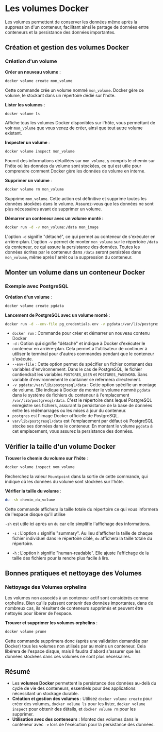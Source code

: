 # Les volumes Docker

Les volumes permettent de conserver les données même après la suppression d'un conteneur, facilitant ainsi le partage de données entre conteneurs et la persistance des données importantes.

## Création et gestion des volumes Docker

### Création d'un volume

**Créer un nouveau volume** :

```zsh
docker volume create mon_volume
```

Cette commande crée un volume nommé `mon_volume`. Docker gère ce volume, le stockant dans un répertoire dédié sur l'hôte.

**Lister les volumes** :

```zsh
docker volume ls
```

Affiche tous les volumes Docker disponibles sur l'hôte, vous permettant de voir `mon_volume` que vous venez de créer, ainsi que tout autre volume existant.

**Inspecter un volume** :

```zsh
docker volume inspect mon_volume
```

Fournit des informations détaillées sur `mon_volume`, y compris le chemin sur l'hôte où les données du volume sont stockées, ce qui est utile pour comprendre comment Docker gère les données de volume en interne.

**Supprimer un volume** :

```zsh
docker volume rm mon_volume
```

Supprime `mon_volume`. Cette action est définitive et supprime toutes les données stockées dans le volume. Assurez-vous que les données ne sont plus nécessaires avant de supprimer un volume.

**Démarrer un conteneur avec un volume monté** :

```zsh
docker run -d -v mon_volume:/data mon_image
```

L'option `-d` signifie "détaché", ce qui permet au conteneur de s'exécuter en arrière-plan. L'option `-v` permet de monter `mon_volume` sur le répertoire `/data` du conteneur, ce qui assure la persistance des données. Toutes les données écrites par le conteneur dans `/data` seront persistées dans `mon_volume`, même après l'arrêt ou la suppression du conteneur.

## Monter un volume dans un conteneur Docker

### Exemple avec PostgreSQL

**Création d'un volume** :

```zsh
docker volume create pgdata
```

**Lancement de PostgreSQL avec un volume monté** :

```zsh
docker run -d --env-file pg_credentials.env -v pgdata:/var/lib/postgresql/data postgres
```

- `docker run` : Commande pour créer et démarrer un nouveau contenu Docker
- `-d` : Option qui signifie "détaché" et indique à Docker d'exécuter le conteneur en arrière-plan. Cela permet à l'utilisateur de continuer à utiliser le terminal pour d'autres commandes pendant que le conteneur s'exécute.
- `--env-file` : Cette option permet de spécifier un fichier contenant des variables d'environnement. Dans le cas de PostgreSQL, le fichier contiendrait les variables `POSTGRES_USER` et `POSTGRES_PASSWORD`. Sans variable d'environnement le container se refermera directement.
- `-v pgdata:/var/lib/postgresql/data` : Cette option spécifie un montage de volume. Elle indique à Docker de monter le volume nommé `pgdata` dans le système de fichiers du conteneur à l'emplacement `/var/lib/postgresql/data`. C'est le répertoire dans lequel PostgreSQL enregistre ses fichiers, assurant la persistance de la base de données entre les redémarrages ou les mises à jour du conteneur.
- `postgres` est l'image Docker officielle de PostgreSQL.
- `var/lib/postgresql/data` est l'emplacement par défaut où PostgreSQL stocke ses données dans le conteneur. En montant le volume `pgdata` à cet emplacement, vous assurez la persistance des données.

## Vérifier la taille d'un volume Docker

**Trouver le chemin du volume sur l'hôte** :

```zsh
docker volume inspect nom_volume
```

Recherchez la valeur `Mountpoint` dans la sortie de cette commande, qui indique où les données du volume sont stockées sur l'hôte.

**Vérifier la taille du volume** :

```zsh
du -sh chemin_du_volume
```

Cette commande affichera la taille totale du répertoire ce qui vous informera de l'espace disque qu'il utilise

`-sh` est utile ici après un `du` car elle simplifie l'affichage des informations.

- `-s` : L'option `s` signifie "summary". Au lieu d'afficher la taille de chaque fichier individuel dans le répertoire ciblé, `du` affichera la taille totale du répertoire.

- `-h` : L'option `h` signifie "human-readable". Elle ajuste l'affichage de la taille des fichiers pour la rendre plus facile à lire.

## Bonnes pratiques et nettoyage des Volumes

### Nettoyage des Volumes orphelins

Les volumes non associés à un conteneur actif sont considérés comme orphelins. Bien qu'ils puissent contenir des données importantes, dans de nombreux cas, ils résultent de conteneurs supprimés et peuvent être nettoyés pour libérer de l'espace.

**Trouver et supprimer les volumes orphelins** :

```zsh
docker volume prune
```

Cette commande supprimera donc (après une validation demandée par Docker) tous les volumes non utilisés par au moins un conteneur. Cela libérera de l'espace disque, mais il faudra d'abord s'assurer que les données stockées dans ces volumes ne sont plus nécessaires.

## Résumé

- Les **volumes Docker** permettent la persistance des données au-delà du cycle de vie des conteneurs, essentiels pour des applications nécessitant un stockage durable.
- **Création et gestion des volumes** : Utilisez `docker volume create` pour créer des volumes, `docker volume ls` pour les lister, `docker volume inspect` pour obtenir des détails, et `docker volume rm` pour les supprimer.
- **Utilisation avec des conteneurs** : Montez des volumes dans le conteneur avec `-v` lors de l'exécution pour la persistance des données.
